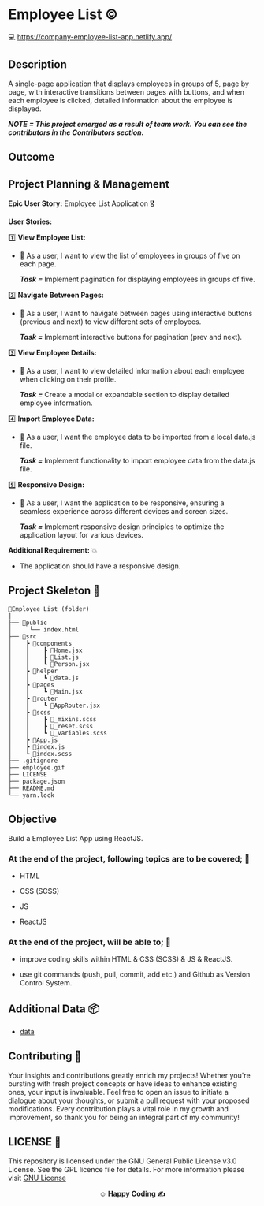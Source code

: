 # Employee List ©️

💻 https://company-employee-list-app.netlify.app/

## Description

A single-page application that displays employees in groups of 5, page by page, with interactive transitions between pages with buttons, and when each employee is clicked, detailed information about the employee is displayed.

**_NOTE = This project emerged as a result of team work. You can see the contributors in the Contributors section._**

## Outcome

## Project Planning & Management

**Epic User Story:** Employee List Application 🎖️

**User Stories:**

1️⃣ **View Employee List:**

- 🥇 As a user, I want to view the list of employees in groups of five on each page.

  **_Task =_** Implement pagination for displaying employees in groups of five.<br>

2️⃣ **Navigate Between Pages:**

- 🥇 As a user, I want to navigate between pages using interactive buttons (previous and next) to view different sets of employees.

  **_Task =_** Implement interactive buttons for pagination (prev and next).<br>

3️⃣ **View Employee Details:**

- 🥇 As a user, I want to view detailed information about each employee when clicking on their profile.

  **_Task =_** Create a modal or expandable section to display detailed employee information.<br>

4️⃣ **Import Employee Data:**

- 🥇 As a user, I want the employee data to be imported from a local data.js file.

  **_Task =_** Implement functionality to import employee data from the data.js file.<br>

5️⃣ **Responsive Design:**

- 🥇 As a user, I want the application to be responsive, ensuring a seamless experience across different devices and screen sizes.

  **_Task =_** Implement responsive design principles to optimize the application layout for various devices.<br>

**Additional Requirement:** 💥

- The application should have a responsive design.

## Project Skeleton 🩻

```
📖Employee List (folder)
|
├── 📁public
│     └── index.html
├── 📁src
│    ┣ 📂components
│    ┃    ┣ 📜Home.jsx
│    ┃    ┣ 📜List.js
│    ┃    ┗ 📜Person.jsx
│    ┣ 📂helper
│    ┃    ┗ 📜data.js
│    ┣ 📂pages
│    ┃    ┗ 📜Main.jsx
│    ┣ 📂router
│    ┃    ┗ 📜AppRouter.jsx
│    ┣ 📂scss
│    ┃    ┣ 📜_mixins.scss
│    ┃    ┣ 📜_reset.scss
│    ┃    ┗ 📜_variables.scss
│    ┣ 📜App.js
│    ┣ 📜index.js
│    ┗ 📜index.scss
├── .gitignore
├── employee.gif
├── LICENSE
├── package.json
├── README.md
└── yarn.lock
```

## Objective

Build a Employee List App using ReactJS.

### At the end of the project, following topics are to be covered; 🎯

- HTML

- CSS (SCSS)

- JS

- ReactJS

### At the end of the project, will be able to; 💪

- improve coding skills within HTML & CSS (SCSS) & JS & ReactJS.

- use git commands (push, pull, commit, add etc.) and Github as Version Control System.

## Additional Data 📦

- [data](./src/helper/data.js)

## Contributing 🤝

Your insights and contributions greatly enrich my projects! Whether you're bursting with fresh project concepts or have ideas to enhance existing ones, your input is invaluable. Feel free to open an issue to initiate a dialogue about your thoughts, or submit a pull request with your proposed modifications. Every contribution plays a vital role in my growth and improvement, so thank you for being an integral part of my community!

## LICENSE 🪪

This repository is licensed under the GNU General Public License v3.0 License. See the GPL licence file for details. For more information please visit [GNU License](https://www.gnu.org/licenses/gpl-3.0.en.html)

**<p align="center">&#9786; Happy Coding &#9997;</p>**
